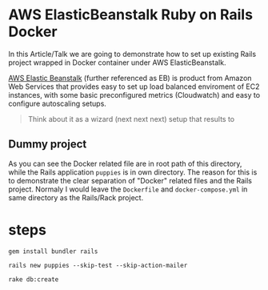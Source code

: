 # AWS ElasticBeanstalk Ruby on Rails Docker

In this Article/Talk we are going to demonstrate how to set up existing
Rails project wrapped in Docker container under AWS ElasticBeanstalk.

[AWS Elastic Beanstalk]() (further referenced as EB)
is product  from Amazon Web Services that provides easy to set up load
balanced enviroment of EC2 instances, with some basic preconfigured
metrics (Cloudwatch) and easy to configure autoscaling setups.

> Think about it as a wizard (next next next) setup that results to




## Dummy project

As you can see the Docker related file are in root path of this
directory, while the Rails application `puppies` is in own directory.
The reason for this is to demonstrate the clear separation of "Docker"
related files and the Rails project. Normaly I would leave the
`Dockerfile` and `docker-compose.yml` in same directory as the
Rails/Rack project.


 








# steps


```
gem install bundler rails

rails new puppies --skip-test --skip-action-mailer

rake db:create
```
